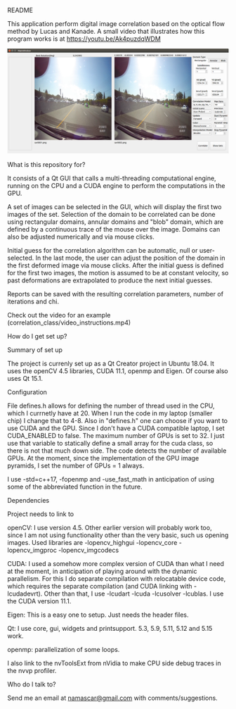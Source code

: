 README

This application perform digital image correlation based on the optical flow method by Lucas and Kanade. A small video 
that illustrates how this program works is at https://youtu.be/Ak4puzdqWDM

![gui](/gui.png)

What is this repository for?

It consists of a Qt GUI that calls a multi-threading computational engine, running on the CPU and a CUDA engine to perform the computations in the GPU.

A set of images can be selected in the GUI, which will display the first two images of the set. Selection of the domain to be correlated can be done using rectangular domains, annular domains and "blob" domain, which are defined by a continuous trace of the mouse over the image. Domains can also be adjusted numerically and via mouse clicks.

Initial guess for the correlation algorithm can be automatic, null or user-selected. In the last mode, the user can adjust the position of the domain in the first deformed image via mouse clicks. After the initial guess is defined for the first two images, the motion is assumed to be at constant velocity, so past deformations are extrapolated to produce the next initial guesses.

Reports can be saved with the resulting correlation parameters, number of iterations and chi.

Check out the video for an example (correlation_class/video_instructions.mp4)

How do I get set up?

Summary of set up

The project is currenly set up as a Qt Creator project in Ubuntu 18.04. It uses the openCV 4.5 libraries, CUDA 11.1, openmp and Eigen. Of course also uses Qt 15.1.

Configuration

File defines.h allows for defining the number of thread used in the CPU, which I currnetly have at 20. When I run the code in my laptop (smaller chip) I change that to 4-8. Also in "defines.h" one can choose if you want to use CUDA and the GPU. Since I don't have a CUDA compatible laptop, I set CUDA_ENABLED to false. The maximum number of GPUs is set to 32. I just use that variable to statically define a small array for the cuda class, so there is not that much down side. The code detects the number of available GPUs. At the moment, since the implementation of the GPU image pyramids, I set the number of GPUs = 1 always.

I use -std=c++17, -fopenmp and -use_fast_math in anticipation of using some of the abbreviated function in the future.

Dependencies

Project needs to link to

openCV: I use version 4.5. Other earlier version will probably work too, since I am not using functionality other than the very basic, such us opening images. Used libraries are -lopencv_highgui -lopencv_core -lopencv_imgproc -lopencv_imgcodecs

CUDA: I used a somehow more complex version of CUDA than what I need at the moment, in anticipation of playing around with the dynamic parallelism. For this I do separate compilation with relocatable device code, which requires the separate compilation (and CUDA linking with -lcudadevrt). Other than that, I use -lcudart -lcuda -lcusolver -lcublas. I use the CUDA version 11.1.

Eigen: This is a easy one to setup. Just needs the header files.

Qt: I use core, gui, widgets and printsupport. 5.3, 5.9, 5.11, 5.12 and 5.15 work.

openmp: parallelization of some loops.

I also link to the nvToolsExt from nVidia to make CPU side debug traces in the nvvp profiler.

Who do I talk to?

Send me an email at namascar@gmail.com with comments/suggestions.



